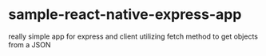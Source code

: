 # sample-react-native-express-app
really simple app for express and client utilizing fetch method to get objects from a JSON
